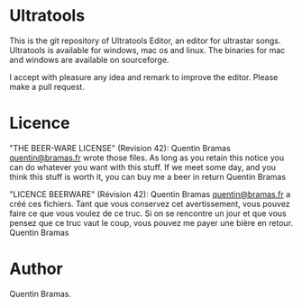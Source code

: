 # Ultratools

This is the git repository of Ultratools Editor, an editor for ultrastar songs.
Ultratools is available for windows, mac os and linux.
The binaries for mac and windows are available on sourceforge.

I accept with pleasure any idea and remark to improve the editor. Please make a pull request.

# Licence

"THE BEER-WARE LICENSE" (Revision 42):
Quentin Bramas <quentin@bramas.fr> wrote those files. As long as you retain this notice you
can do whatever you want with this stuff. If we meet some day, and you think
this stuff is worth it, you can buy me a beer in return Quentin Bramas

"LICENCE BEERWARE" (Révision 42):
Quentin Bramas <quentin@bramas.fr> a créé ces fichiers. Tant que vous conservez cet avertissement,
vous pouvez faire ce que vous voulez de ce truc. Si on se rencontre un jour et
que vous pensez que ce truc vaut le coup, vous pouvez me payer une bière en
retour. Quentin Bramas

# Author
Quentin Bramas.

